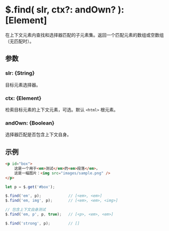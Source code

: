 # $.find( slr, ctx?: andOwn? ): [Element]

在上下文元素内查找和选择器匹配的子元素集。返回一个匹配元素的数组或空数组（无匹配时）。


## 参数

### slr: {String}

目标元素选择器。


### ctx: {Element}

检索目标元素的上下文元素，可选。默认 `<html>` 根元素。


### andOwn: {Boolean}

选择器匹配是否包含上下文自身。


## 示例

```html
<p id="box">
    这是一个用于<em>测试</em>的<em>段落</em>，
    这是一幅图片：<img src="images/sample.png" />
</p>
```

```js
let p = $.get('#box');

$.find('em', p);            // [<em>, <em>]
$.find('em, img', p);       // [<em>, <em>, <img>]

// 包含上下文自身测试
$.find('em, p', p, true);   // [<p>, <em>, <em>]

$.find('strong', p);        // []
```